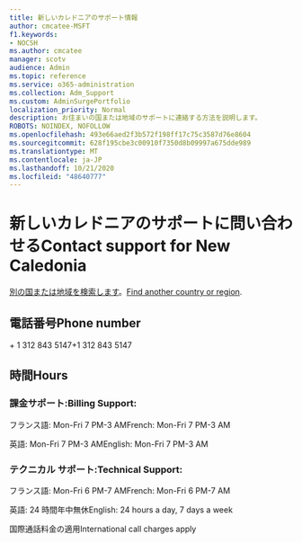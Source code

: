 ```yaml
---
title: 新しいカレドニアのサポート情報
author: cmcatee-MSFT
f1.keywords:
- NOCSH
ms.author: cmcatee
manager: scotv
audience: Admin
ms.topic: reference
ms.service: o365-administration
ms.collection: Adm_Support
ms.custom: AdminSurgePortfolio
localization_priority: Normal
description: お住まいの国または地域のサポートに連絡する方法を説明します。
ROBOTS: NOINDEX, NOFOLLOW
ms.openlocfilehash: 493e66aed2f3b572f198ff17c75c3587d76e8604
ms.sourcegitcommit: 628f195cbe3c00910f7350d8b09997a675dde989
ms.translationtype: MT
ms.contentlocale: ja-JP
ms.lasthandoff: 10/21/2020
ms.locfileid: "48640777"
---
```

# <a name="contact-support-for-new-caledonia"></a><span data-ttu-id="cef53-103">新しいカレドニアのサポートに問い合わせる</span><span class="sxs-lookup"><span data-stu-id="cef53-103">Contact support for New Caledonia</span></span>

<span data-ttu-id="cef53-104">[別の国または地域を検索します](../contact-support-for-business-products.md)。</span><span class="sxs-lookup"><span data-stu-id="cef53-104">[Find another country or region](../contact-support-for-business-products.md).</span></span>

## <a name="phone-number"></a><span data-ttu-id="cef53-105">電話番号</span><span class="sxs-lookup"><span data-stu-id="cef53-105">Phone number</span></span>
<span data-ttu-id="cef53-106">+ 1 312 843 5147</span><span class="sxs-lookup"><span data-stu-id="cef53-106">+1 312 843 5147</span></span>

## <a name="hours"></a><span data-ttu-id="cef53-107">時間</span><span class="sxs-lookup"><span data-stu-id="cef53-107">Hours</span></span>
### <a name="billing-support"></a><span data-ttu-id="cef53-108">課金サポート:</span><span class="sxs-lookup"><span data-stu-id="cef53-108">Billing Support:</span></span>

<span data-ttu-id="cef53-109">フランス語: Mon-Fri 7 PM-3 AM</span><span class="sxs-lookup"><span data-stu-id="cef53-109">French: Mon-Fri 7 PM-3 AM</span></span>

<span data-ttu-id="cef53-110">英語: Mon-Fri 7 PM-3 AM</span><span class="sxs-lookup"><span data-stu-id="cef53-110">English: Mon-Fri 7 PM-3 AM</span></span>

### <a name="technical-support"></a><span data-ttu-id="cef53-111">テクニカル サポート:</span><span class="sxs-lookup"><span data-stu-id="cef53-111">Technical Support:</span></span>

<span data-ttu-id="cef53-112">フランス語: Mon-Fri 6 PM-7 AM</span><span class="sxs-lookup"><span data-stu-id="cef53-112">French: Mon-Fri 6 PM-7 AM</span></span>

<span data-ttu-id="cef53-113">英語: 24 時間年中無休</span><span class="sxs-lookup"><span data-stu-id="cef53-113">English: 24 hours a day, 7 days a week</span></span>

<span data-ttu-id="cef53-114">国際通話料金の適用</span><span class="sxs-lookup"><span data-stu-id="cef53-114">International call charges apply</span></span>
